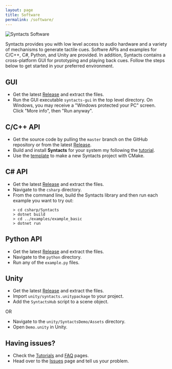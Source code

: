 ```yaml
---
layout: page
title: Software
permalink: /software/
---
```


![Syntacts Software](https://raw.githubusercontent.com/wiki/mahilab/Syntacts/images/software_no_text.png)

Syntacts provides you with low level access to audio hardware and a variety of mechanisms to generate tactile cues. Softwre APIs and examples for C/C++, C#, Python, and Unity are provided. In addition, Syntacts contains a cross-platform GUI for prototyping and playing back cues. Follow the steps below to get started in your preferred environment.

## GUI
- Get the latest [Release](https://github.com/mahilab/Syntacts/releases) and extract the files.
- Run the GUI executable `syntacts-gui` in the top level directory. On Windows, you may receive a "Windows protected your PC" screen. Click "More info", then "Run anyway".

## C/C++ API
- Get the source code by pulling the `master` branch on the GitHub repository or from the latest [Release](https://github.com/mahilab/Syntacts/releases). 
- Build and install **Syntacts** for your system my following the [tutorial](build.md).
- Use the [template](https://github.com/mahilab/Syntacts/tree/master/template) to make a new Syntacts project with CMake.

## C# API
- Get the latest [Release](https://github.com/mahilab/Syntacts/releases) and extract the files.
- Navigate to the `csharp` directory.
- From the command line, build the Syntacts library and then run each example you want to try out:
  ```shell
  > cd csharp/Syntacts
  > dotnet build
  > cd ../examples/example_basic
  > dotnet run
  ```
    
## Python API
- Get the latest [Release](https://github.com/mahilab/Syntacts/releases) and extract the files.
- Navigate to the `python` directory.
- Run any of the `example.py` files.

## Unity
- Get the latest [Release](https://github.com/mahilab/Syntacts/releases) and extract the files.
- Import `unity/syntacts.unitypackage` to your project.
- Add the `SyntactsHub` script to a scene object.

OR

- Navigate to the `unity/SyntactsDemo/Assets` directory.
- Open `Demo.unity` in Unity.

## Having issues?
- Check the [Tutorials](tutorials.md) and [FAQ](faq.md) pages.
- Head over to the [Issues](https://github.com/mahilab/Syntacts/issues) page and tell us your problem.

